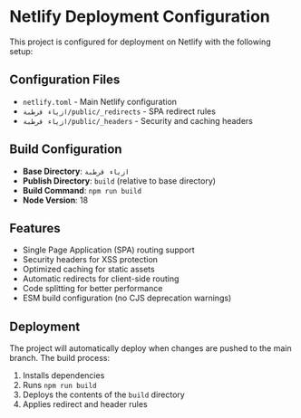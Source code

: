 # Netlify Deployment Configuration

This project is configured for deployment on Netlify with the following setup:

## Configuration Files

- `netlify.toml` - Main Netlify configuration
- `ازياء قرطبة/public/_redirects` - SPA redirect rules
- `ازياء قرطبة/public/_headers` - Security and caching headers

## Build Configuration

- **Base Directory**: `ازياء قرطبة`
- **Publish Directory**: `build` (relative to base directory)
- **Build Command**: `npm run build`
- **Node Version**: 18

## Features

- Single Page Application (SPA) routing support
- Security headers for XSS protection
- Optimized caching for static assets
- Automatic redirects for client-side routing
- Code splitting for better performance
- ESM build configuration (no CJS deprecation warnings)

## Deployment

The project will automatically deploy when changes are pushed to the main branch. The build process:

1. Installs dependencies
2. Runs `npm run build`
3. Deploys the contents of the `build` directory
4. Applies redirect and header rules
